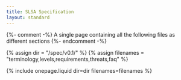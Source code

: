 ```yaml
---
title: SLSA Specification
layout: standard
---
```

{%- comment -%}
A single page containing all the following files as different sections
{%- endcomment -%}

{% assign dir = "/spec/v0.1/" %}
{% assign filenames = "terminology,levels,requirements,threats,faq" %}

{% include onepage.liquid dir=dir filenames=filenames %}
